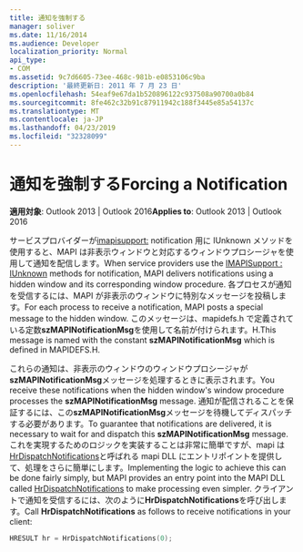 ```yaml
---
title: 通知を強制する
manager: soliver
ms.date: 11/16/2014
ms.audience: Developer
localization_priority: Normal
api_type:
- COM
ms.assetid: 9c7d6605-73ee-468c-981b-e0853106c9ba
description: '最終更新日: 2011 年 7 月 23 日'
ms.openlocfilehash: 54eaf9e67da1b520896122c937508a90700a0b84
ms.sourcegitcommit: 8fe462c32b91c87911942c188f3445e85a54137c
ms.translationtype: MT
ms.contentlocale: ja-JP
ms.lasthandoff: 04/23/2019
ms.locfileid: "32328099"
---
```

# <a name="forcing-a-notification"></a><span data-ttu-id="fb7db-103">通知を強制する</span><span class="sxs-lookup"><span data-stu-id="fb7db-103">Forcing a Notification</span></span>

  
  
<span data-ttu-id="fb7db-104">**適用対象**: Outlook 2013 | Outlook 2016</span><span class="sxs-lookup"><span data-stu-id="fb7db-104">**Applies to**: Outlook 2013 | Outlook 2016</span></span> 
  
<span data-ttu-id="fb7db-105">サービスプロバイダーが[imapisupport:](imapisupportiunknown.md) notification 用に IUnknown メソッドを使用すると、MAPI は非表示ウィンドウと対応するウィンドウプロシージャを使用して通知を配信します。</span><span class="sxs-lookup"><span data-stu-id="fb7db-105">When service providers use the [IMAPISupport : IUnknown](imapisupportiunknown.md) methods for notification, MAPI delivers notifications using a hidden window and its corresponding window procedure.</span></span> <span data-ttu-id="fb7db-106">各プロセスが通知を受信するには、MAPI が非表示のウィンドウに特別なメッセージを投稿します。</span><span class="sxs-lookup"><span data-stu-id="fb7db-106">For each process to receive a notification, MAPI posts a special message to the hidden window.</span></span> <span data-ttu-id="fb7db-107">このメッセージは、mapidefs.h で定義されている定数**szMAPINotificationMsg**を使用して名前が付けられます。H.</span><span class="sxs-lookup"><span data-stu-id="fb7db-107">This message is named with the constant **szMAPINotificationMsg** which is defined in MAPIDEFS.H.</span></span> 
  
<span data-ttu-id="fb7db-108">これらの通知は、非表示のウィンドウのウィンドウプロシージャが**szMAPINotificationMsg**メッセージを処理するときに表示されます。</span><span class="sxs-lookup"><span data-stu-id="fb7db-108">You receive these notifications when the hidden window's window procedure processes the **szMAPINotificationMsg** message.</span></span> <span data-ttu-id="fb7db-109">通知が配信されることを保証するには、この**szMAPINotificationMsg**メッセージを待機してディスパッチする必要があります。</span><span class="sxs-lookup"><span data-stu-id="fb7db-109">To guarantee that notifications are delivered, it is necessary to wait for and dispatch this **szMAPINotificationMsg** message.</span></span> <span data-ttu-id="fb7db-110">これを実現するためのロジックを実装することは非常に簡単ですが、mapi は[HrDispatchNotifications](hrdispatchnotifications.md)と呼ばれる mapi DLL にエントリポイントを提供して、処理をさらに簡単にします。</span><span class="sxs-lookup"><span data-stu-id="fb7db-110">Implementing the logic to achieve this can be done fairly simply, but MAPI provides an entry point into the MAPI DLL called [HrDispatchNotifications](hrdispatchnotifications.md) to make processing even simpler.</span></span> <span data-ttu-id="fb7db-111">クライアントで通知を受信するには、次のように**HrDispatchNotifications**を呼び出します。</span><span class="sxs-lookup"><span data-stu-id="fb7db-111">Call **HrDispatchNotifications** as follows to receive notifications in your client:</span></span> 
  
```cpp
HRESULT hr = HrDispatchNotifications(0);
 
```


